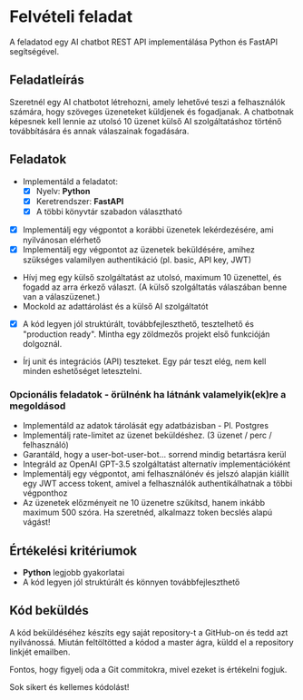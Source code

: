 # Felvételi feladat

A feladatod egy AI chatbot REST API implementálása Python és FastAPI segítségével.

## Feladatleírás

Szeretnél egy AI chatbotot létrehozni, amely lehetővé teszi a felhasználók számára,
hogy szöveges üzeneteket küldjenek és fogadjanak.
A chatbotnak képesnek kell lennie az utolsó 10 üzenet külső AI szolgáltatáshoz
történő továbbítására és annak válaszainak fogadására.

## Feladatok

- Implementáld a feladatot:
  -[X] Nyelv: **Python**
  - [X] Keretrendszer: **FastAPI**
  - [X] A többi könyvtár szabadon választható
  
-[X] Implementálj egy végpontot a korábbi üzenetek lekérdezésére, ami nyilvánosan elérhető
-[X] Implementálj egy végpontot az üzenetek beküldésére, amihez szükséges valamilyen authentikáció (pl. basic, API key, JWT)
- Hívj meg egy külső szolgáltatást az utolsó, maximum 10 üzenettel, és fogadd az arra érkező választ. (A külső szolgáltatás válaszában benne van a válaszüzenet.)
- Mockold az adattárolást és a külső AI szolgáltatót

-[X] A kód legyen jól struktúrált, továbbfejleszthető, tesztelhető és "production ready". Mintha egy zöldmezős projekt első funkcióján dolgoznál.

- Írj unit és integrációs (API) teszteket. Egy pár teszt elég, nem kell minden eshetőséget letesztelni.

### Opcionális feladatok - örülnénk ha látnánk valamelyik(ek)re a megoldásod

- Implementáld az adatok tárolását egy adatbázisban - Pl. Postgres
- Implementálj rate-limitet az üzenet beküldéshez. (3 üzenet / perc / felhasználó)
- Garantáld, hogy a user-bot-user-bot... sorrend mindig betartásra kerül
- Integráld az OpenAI GPT-3.5 szolgáltatást alternatív implementációként
- Implementálj egy végpontot, ami felhasználónév és jelszó alapján kiállít egy JWT access tokent, amivel a felhasználók authentikálhatnak a többi végponthoz
- Az üzenetek előzményeit ne 10 üzenetre szűkítsd, hanem inkább maximum 500 szóra. Ha szeretnéd, alkalmazz token becslés alapú vágást!

## Értékelési kritériumok

- **Python** legjobb gyakorlatai
- A kód legyen jól struktúrált és könnyen továbbfejleszthető

## Kód beküldés

A kód beküldéséhez készíts egy saját repository-t a GitHub-on és tedd azt nyilvánossá.
Miután feltöltötted a kódod a master ágra, küldd el a repository linkjét emailben.

Fontos, hogy figyelj oda a Git commitokra, mivel ezeket is értékelni fogjuk.

Sok sikert és kellemes kódolást!
